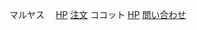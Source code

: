 マルヤス　
[HP](http://maru-yasu.com/)
[注文](http://maru-yasu.com/contact.html)
ココット
[HP](http://hello-cocotto.com/)
[問い合わせ](http://hello-cocotto.com/contact/index.php)

